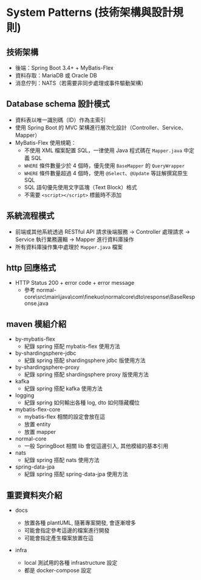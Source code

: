 # System Patterns (技術架構與設計規則)

## 技術架構

- 後端：Spring Boot 3.4+ + MyBatis-Flex
- 資料存取：MariaDB 或 Oracle DB
- 消息佇列：NATS（若需要非同步處理或事件驅動架構）

## Database schema 設計模式

- 資料表以唯一識別碼（ID）作為主索引
- 使用 Spring Boot 的 MVC 架構進行層次化設計（Controller、Service、Mapper）
- MyBatis-Flex 使用規範：
    - 不使用 XML 檔案配置 SQL，一律使用 Java 程式碼在 `Mapper.java` 中定義 SQL
    - `WHERE` 條件數量少於 4 個時，優先使用 `BaseMapper` 的 `QueryWrapper`
    - `WHERE` 條件數量超過 4 個時，使用 `@Select`、`@Update` 等註解撰寫原生 SQL
    - SQL 語句優先使用文字區塊（Text Block）格式
    - 不需要 `<script></script>` 標籤時不添加

## 系統流程模式

- 前端或其他系統透過 RESTful API 請求後端服務 → Controller 處理請求 → Service 執行業務邏輯 → Mapper 進行資料庫操作
- 所有資料庫操作集中處理於 `Mapper.java` 檔案

## http 回應格式

- HTTP Status 200 + error code + error message
    - 參考 normal-core\src\main\java\com\finekuo\normalcore\dto\response\BaseResponse.java

## maven 模組介紹

- by-mybatis-flex
  - 紀錄 spring 搭配 mybatis-flex 使用方法
- by-shardingsphere-jdbc
  - 紀錄 spring 搭配 shardingsphere jdbc 版使用方法
- by-shardingsphere-proxy
  - 紀錄 spring 搭配 shardingsphere proxy 版使用方法
- kafka
  - 紀錄 spring 搭配 kafka 使用方法
- logging
  - 紀錄 spring 如何輸出各種 log, dto 如何隱藏欄位
- mybatis-flex-core
  - mybatis-flex 相關的設定會放在這
  - 放置 entity
  - 放置 mapper
- normal-core
  - 一般 SpringBoot 相關 lib 會從這邊引入, 其他模組的基本引用
- nats
  - 紀錄 spring 搭配 nats 使用方法
- spring-data-jpa
  - 紀錄 spring 搭配 spring-data-jpa 使用方法

## 重要資料夾介紹

- docs
  - 放置各種 plantUML, 隨著專案開發, 會逐漸增多
  - 可能會指定參考這邊的檔案進行開發
  - 可能會指定產生檔案放置在這

- infra
  - local 測試用的各種 infrastructure 設定
  - 都是 docker-compose 設定